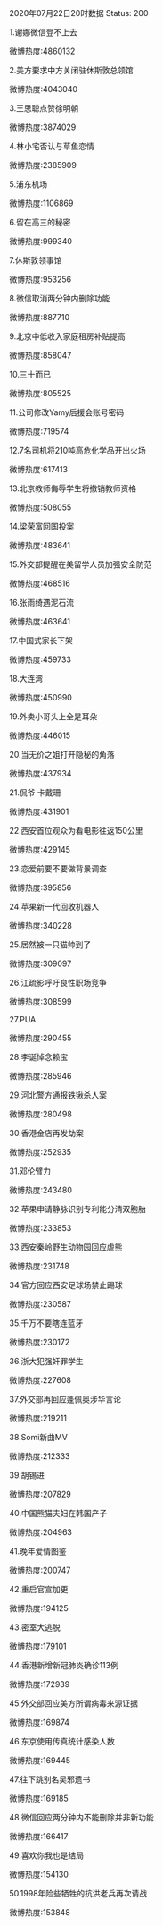 2020年07月22日20时数据
Status: 200

1.谢娜微信登不上去

微博热度:4860132

2.美方要求中方关闭驻休斯敦总领馆

微博热度:4043040

3.王思聪点赞徐明朝

微博热度:3874029

4.林小宅否认与草鱼恋情

微博热度:2385909

5.浦东机场

微博热度:1106869

6.留在高三的秘密

微博热度:999340

7.休斯敦领事馆

微博热度:953256

8.微信取消两分钟内删除功能

微博热度:887710

9.北京中低收入家庭租房补贴提高

微博热度:858047

10.三十而已

微博热度:805525

11.公司修改Yamy后援会账号密码

微博热度:719574

12.7名司机将210吨高危化学品开出火场

微博热度:617413

13.北京教师侮辱学生将撤销教师资格

微博热度:508055

14.梁荣富回国投案

微博热度:483641

15.外交部提醒在美留学人员加强安全防范

微博热度:468516

16.张雨绮遇泥石流

微博热度:463641

17.中国式家长下架

微博热度:459733

18.大连湾

微博热度:450990

19.外卖小哥头上全是耳朵

微博热度:446015

20.当无价之姐打开隐秘的角落

微博热度:437934

21.侃爷 卡戴珊

微博热度:431901

22.西安首位观众为看电影往返150公里

微博热度:429145

23.恋爱前要不要做背景调查

微博热度:395856

24.苹果新一代回收机器人

微博热度:340228

25.居然被一只猫帅到了

微博热度:309097

26.江疏影呼吁良性职场竞争

微博热度:308599

27.PUA

微博热度:290455

28.李诞悼念赖宝

微博热度:285946

29.河北警方通报铁锹杀人案

微博热度:280498

30.香港金店再发劫案

微博热度:252935

31.邓伦臂力

微博热度:243480

32.苹果申请静脉识别专利能分清双胞胎

微博热度:233853

33.西安秦岭野生动物园回应虐熊

微博热度:231748

34.官方回应西安足球场禁止踢球

微博热度:230587

35.千万不要瞎连蓝牙

微博热度:230172

36.浙大犯强奸罪学生

微博热度:227608

37.外交部再回应蓬佩奥涉华言论

微博热度:219211

38.Somi新曲MV

微博热度:212333

39.胡锡进

微博热度:207829

40.中国熊猫夫妇在韩国产子

微博热度:204963

41.晚年爱情图鉴

微博热度:200747

42.重启官宣加更

微博热度:194125

43.密室大逃脱

微博热度:179101

44.香港新增新冠肺炎确诊113例

微博热度:172939

45.外交部回应美方所谓病毒来源证据

微博热度:169874

46.东京使用传真统计感染人数

微博热度:169445

47.往下跳别名吴邪遗书

微博热度:169185

48.微信回应两分钟内不能删除并非新功能

微博热度:166417

49.喜欢你我也是结局

微博热度:154130

50.1998年险些牺牲的抗洪老兵再次请战

微博热度:153848

